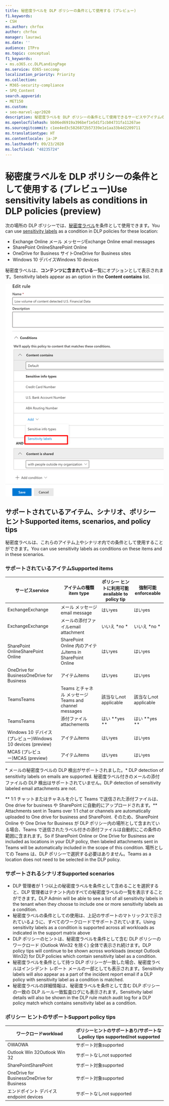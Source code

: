 ```yaml
---
title: 秘密度ラベルを DLP ポリシーの条件として使用する (プレビュー)
f1.keywords:
- CSH
ms.author: chrfox
author: chrfox
manager: laurawi
ms.date: ''
audience: ITPro
ms.topic: conceptual
f1_keywords:
- ms.o365.cc.DLPLandingPage
ms.service: O365-seccomp
localization_priority: Priority
ms.collection:
- M365-security-compliance
- SPO_Content
search.appverid:
- MET150
ms.custom:
- seo-marvel-apr2020
description: 秘密度ラベルを DLP ポリシーの条件として使用できるサービスやアイテムの種類について説明します。
ms.openlocfilehash: bb06ed6919a396bef1e5d1f1cb04731fa11267ae
ms.sourcegitcommit: c1ee4ed3c5826872b57339e1e1aa33b4d2209711
ms.translationtype: HT
ms.contentlocale: ja-JP
ms.lasthandoff: 09/23/2020
ms.locfileid: "48235724"
---
```

# <a name="use-sensitivity-labels-as-conditions-in-dlp-policies-preview"></a><span data-ttu-id="2c74f-103">秘密度ラベルを DLP ポリシーの条件として使用する (プレビュー)</span><span class="sxs-lookup"><span data-stu-id="2c74f-103">Use sensitivity labels as conditions in DLP policies (preview)</span></span>

<span data-ttu-id="2c74f-104">次の場所の DLP ポリシーでは、[秘密度ラベル](sensitivity-labels.md)を条件として使用できます。</span><span class="sxs-lookup"><span data-stu-id="2c74f-104">You can use [sensitivity labels](sensitivity-labels.md) as a condition in DLP policies for these location:</span></span>

- <span data-ttu-id="2c74f-105">Exchange Online メール メッセージ</span><span class="sxs-lookup"><span data-stu-id="2c74f-105">Exchange Online email messages</span></span>
- <span data-ttu-id="2c74f-106">SharePoint Online</span><span class="sxs-lookup"><span data-stu-id="2c74f-106">SharePoint Online</span></span>
- <span data-ttu-id="2c74f-107">OneDrive for Business サイト</span><span class="sxs-lookup"><span data-stu-id="2c74f-107">OneDrive for Business sites</span></span>
- <span data-ttu-id="2c74f-108">Windows 10 デバイス</span><span class="sxs-lookup"><span data-stu-id="2c74f-108">Windows 10 devices</span></span>

<span data-ttu-id="2c74f-109">秘密度ラベルは、**コンテンツに含まれている**一覧にオプションとして表示されます。</span><span class="sxs-lookup"><span data-stu-id="2c74f-109">Sensitivity labels appear as an option in the **Content contains** list.</span></span>

![条件としての秘密度ラベル](../media/dlp-sensitivity-label-as-a-condition.png)

## <a name="supported-items-scenarios-and-policy-tips"></a><span data-ttu-id="2c74f-111">サポートされているアイテム、シナリオ、ポリシー ヒント</span><span class="sxs-lookup"><span data-stu-id="2c74f-111">Supported items, scenarios, and policy tips</span></span>

<span data-ttu-id="2c74f-112">秘密度ラベルは、これらのアイテム上やシナリオ内での条件として使用することができます。</span><span class="sxs-lookup"><span data-stu-id="2c74f-112">You can use sensitivity labels as conditions on these items and in these scenarios.</span></span>

### <a name="supported-items"></a><span data-ttu-id="2c74f-113">サポートされているアイテム</span><span class="sxs-lookup"><span data-stu-id="2c74f-113">Supported items</span></span>

|<span data-ttu-id="2c74f-114">サービス</span><span class="sxs-lookup"><span data-stu-id="2c74f-114">service</span></span>  |<span data-ttu-id="2c74f-115">アイテムの種類</span><span class="sxs-lookup"><span data-stu-id="2c74f-115">item type</span></span>  |<span data-ttu-id="2c74f-116">ポリシー ヒントに利用可能</span><span class="sxs-lookup"><span data-stu-id="2c74f-116">available to policy tip</span></span>  |<span data-ttu-id="2c74f-117">強制可能</span><span class="sxs-lookup"><span data-stu-id="2c74f-117">enforceable</span></span>  |
|---------|---------|---------|---------|
|<span data-ttu-id="2c74f-118">Exchange</span><span class="sxs-lookup"><span data-stu-id="2c74f-118">Exchange</span></span>    |<span data-ttu-id="2c74f-119">メール メッセージ</span><span class="sxs-lookup"><span data-stu-id="2c74f-119">email message</span></span>         |<span data-ttu-id="2c74f-120">はい</span><span class="sxs-lookup"><span data-stu-id="2c74f-120">yes</span></span>         |<span data-ttu-id="2c74f-121">はい</span><span class="sxs-lookup"><span data-stu-id="2c74f-121">yes</span></span>         |
|<span data-ttu-id="2c74f-122">Exchange</span><span class="sxs-lookup"><span data-stu-id="2c74f-122">Exchange</span></span>    |<span data-ttu-id="2c74f-123">メールの添付ファイル</span><span class="sxs-lookup"><span data-stu-id="2c74f-123">email attachment</span></span>         |<span data-ttu-id="2c74f-124">いいえ \*</span><span class="sxs-lookup"><span data-stu-id="2c74f-124">no \*</span></span>         |<span data-ttu-id="2c74f-125">いいえ \*</span><span class="sxs-lookup"><span data-stu-id="2c74f-125">no \*</span></span>         |
|<span data-ttu-id="2c74f-126">SharePoint Online</span><span class="sxs-lookup"><span data-stu-id="2c74f-126">SharePoint Online</span></span>     |<span data-ttu-id="2c74f-127">SharePoint Online 内のアイテム</span><span class="sxs-lookup"><span data-stu-id="2c74f-127">items in SharePoint Online</span></span>         |<span data-ttu-id="2c74f-128">はい</span><span class="sxs-lookup"><span data-stu-id="2c74f-128">yes</span></span>         |<span data-ttu-id="2c74f-129">はい</span><span class="sxs-lookup"><span data-stu-id="2c74f-129">yes</span></span>         |
|<span data-ttu-id="2c74f-130">OneDrive for Business</span><span class="sxs-lookup"><span data-stu-id="2c74f-130">OneDrive for Business</span></span>     |<span data-ttu-id="2c74f-131">アイテム</span><span class="sxs-lookup"><span data-stu-id="2c74f-131">items</span></span>         |<span data-ttu-id="2c74f-132">はい</span><span class="sxs-lookup"><span data-stu-id="2c74f-132">yes</span></span>         |<span data-ttu-id="2c74f-133">はい</span><span class="sxs-lookup"><span data-stu-id="2c74f-133">yes</span></span>         |
|<span data-ttu-id="2c74f-134">Teams</span><span class="sxs-lookup"><span data-stu-id="2c74f-134">Teams</span></span>     |<span data-ttu-id="2c74f-135">Teams とチャネル メッセージ</span><span class="sxs-lookup"><span data-stu-id="2c74f-135">Teams and channel messages</span></span>         |<span data-ttu-id="2c74f-136">該当なし</span><span class="sxs-lookup"><span data-stu-id="2c74f-136">not applicable</span></span>         |<span data-ttu-id="2c74f-137">該当なし</span><span class="sxs-lookup"><span data-stu-id="2c74f-137">not applicable</span></span>         |
|<span data-ttu-id="2c74f-138">Teams</span><span class="sxs-lookup"><span data-stu-id="2c74f-138">Teams</span></span>     |<span data-ttu-id="2c74f-139">添付ファイル</span><span class="sxs-lookup"><span data-stu-id="2c74f-139">attachements</span></span>         |<span data-ttu-id="2c74f-140">はい \*\*</span><span class="sxs-lookup"><span data-stu-id="2c74f-140">yes \*\*</span></span>         |<span data-ttu-id="2c74f-141">はい \*\*</span><span class="sxs-lookup"><span data-stu-id="2c74f-141">yes \*\*</span></span>         |
|<span data-ttu-id="2c74f-142">Windows 10 デバイス (プレビュー)</span><span class="sxs-lookup"><span data-stu-id="2c74f-142">Windows 10 devices (preview)</span></span>     |<span data-ttu-id="2c74f-143">アイテム</span><span class="sxs-lookup"><span data-stu-id="2c74f-143">items</span></span>         |<span data-ttu-id="2c74f-144">はい</span><span class="sxs-lookup"><span data-stu-id="2c74f-144">yes</span></span>         |<span data-ttu-id="2c74f-145">はい</span><span class="sxs-lookup"><span data-stu-id="2c74f-145">yes</span></span>         |
|<span data-ttu-id="2c74f-146">MCAS (プレビュー)</span><span class="sxs-lookup"><span data-stu-id="2c74f-146">MCAS (preview)</span></span> |<span data-ttu-id="2c74f-147">アイテム</span><span class="sxs-lookup"><span data-stu-id="2c74f-147">items</span></span>         |<span data-ttu-id="2c74f-148">はい</span><span class="sxs-lookup"><span data-stu-id="2c74f-148">yes</span></span>         |<span data-ttu-id="2c74f-149">はい</span><span class="sxs-lookup"><span data-stu-id="2c74f-149">yes</span></span>         |

<span data-ttu-id="2c74f-150">\* メールの秘密度ラベルの DLP 検出がサポートされました。</span><span class="sxs-lookup"><span data-stu-id="2c74f-150">\* DLP detection of sensitivity labels on emails are supported.</span></span> <span data-ttu-id="2c74f-151">秘密度ラベル付きのメールの添付ファイルの DLP 検出はサポートされていません。</span><span class="sxs-lookup"><span data-stu-id="2c74f-151">DLP detection of sensitivity labeled email attachments are not.</span></span>

<span data-ttu-id="2c74f-152">\*\* 1:1 チャットまたはチャネルを介して Teams で送信された添付ファイルは、One drive for business や SharePoint に自動的にアップロードされます。</span><span class="sxs-lookup"><span data-stu-id="2c74f-152">\*\* Attachments sent in Teams over 1:1 chat or channels are automatically uploaded to One drive for business and SharePoint.</span></span> <span data-ttu-id="2c74f-153">そのため、SharePoint Online や One Drive for Business が DLP ポリシー内の場所として含まれている場合、Teams で送信されたラベル付きの添付ファイルは自動的にこの条件の範囲に含まれます。</span><span class="sxs-lookup"><span data-stu-id="2c74f-153">So if SharePoint Online or One Drive for Business are included as locations in your DLP policy, then labeled attachments sent in Teams will be automatically included in the scope of this condition.</span></span> <span data-ttu-id="2c74f-154">場所としての Teams は、DLP ポリシーで選択する必要はありません。</span><span class="sxs-lookup"><span data-stu-id="2c74f-154">Teams as a location does not need to be selected in the DLP policy.</span></span>

### <a name="supported-scenarios"></a><span data-ttu-id="2c74f-155">サポートされるシナリオ</span><span class="sxs-lookup"><span data-stu-id="2c74f-155">Supported scenarios</span></span>

- <span data-ttu-id="2c74f-156">DLP 管理者が 1 つ以上の秘密度ラベルを条件として含めることを選択すると、DLP 管理者はテナント内のすべての秘密度ラベルの一覧を表示することができます。</span><span class="sxs-lookup"><span data-stu-id="2c74f-156">DLP Admin will be able to see a list of all sensitivity labels in the tenant when they choose to include one or more sensitivity labels as a condition.</span></span>
- <span data-ttu-id="2c74f-157">秘密度ラベルの条件としての使用は、上記のサポートのマトリックスで示されているように、すべてのワークロードでサポートされています。</span><span class="sxs-lookup"><span data-stu-id="2c74f-157">Using sensitivity labels as a condition is supported across all workloads as indicated in the support matrix above</span></span>
- <span data-ttu-id="2c74f-158">DLP ポリシーのヒントは、秘密度ラベルを条件として含む DLP ポリシーのワークロード (Outlook Win32 を除く) 全体で表示され続けます。</span><span class="sxs-lookup"><span data-stu-id="2c74f-158">DLP policy tips will continue to be shown across workloads (except Outlook Win32) for DLP policies which contain sensitivity label as a condition.</span></span>
- <span data-ttu-id="2c74f-159">秘密度ラベルを条件として持つ DLP ポリシーが一致した場合、秘密度ラベルはインシデント レポート メールの一部としても表示されます。</span><span class="sxs-lookup"><span data-stu-id="2c74f-159">Sensitivity labels will also appear as a part of the incident report email if a DLP policy with sensitivity label as a condition is matched.</span></span>
- <span data-ttu-id="2c74f-160">秘密度ラベルの詳細情報は、秘密度ラベルを条件として含む DLP ポリシーの一致の DLP ルール一致監査ログにも表示されます。</span><span class="sxs-lookup"><span data-stu-id="2c74f-160">Sensitivity label details will also be shown in the DLP rule match audit log for a DLP policy match which contains sensitivity label as a condition.</span></span>


### <a name="support-policy-tips"></a><span data-ttu-id="2c74f-161">ポリシー ヒントのサポート</span><span class="sxs-lookup"><span data-stu-id="2c74f-161">Support policy tips</span></span>


|<span data-ttu-id="2c74f-162">ワークロード</span><span class="sxs-lookup"><span data-stu-id="2c74f-162">workload</span></span>  |<span data-ttu-id="2c74f-163">ポリシーヒントのサポートあり/サポートなし</span><span class="sxs-lookup"><span data-stu-id="2c74f-163">policy tips supported/not supported</span></span>  |
|---------|---------|
|<span data-ttu-id="2c74f-164">OWA</span><span class="sxs-lookup"><span data-stu-id="2c74f-164">OWA</span></span> |    <span data-ttu-id="2c74f-165">サポート対象</span><span class="sxs-lookup"><span data-stu-id="2c74f-165">supported</span></span>     |
|<span data-ttu-id="2c74f-166">Outlook Win 32</span><span class="sxs-lookup"><span data-stu-id="2c74f-166">Outlook Win 32</span></span>    |  <span data-ttu-id="2c74f-167">サポートなし</span><span class="sxs-lookup"><span data-stu-id="2c74f-167">not supported</span></span>       |
|<span data-ttu-id="2c74f-168">SharePoint</span><span class="sxs-lookup"><span data-stu-id="2c74f-168">SharePoint</span></span>   |   <span data-ttu-id="2c74f-169">サポート対象</span><span class="sxs-lookup"><span data-stu-id="2c74f-169">supported</span></span>      |
|<span data-ttu-id="2c74f-170">OneDrive for Business</span><span class="sxs-lookup"><span data-stu-id="2c74f-170">OneDrive for Business</span></span>    |    <span data-ttu-id="2c74f-171">サポート対象</span><span class="sxs-lookup"><span data-stu-id="2c74f-171">supported</span></span>     |
|<span data-ttu-id="2c74f-172">エンドポイント デバイス</span><span class="sxs-lookup"><span data-stu-id="2c74f-172">endpoint devices</span></span>   |  <span data-ttu-id="2c74f-173">サポートなし</span><span class="sxs-lookup"><span data-stu-id="2c74f-173">not supported</span></span>       |

